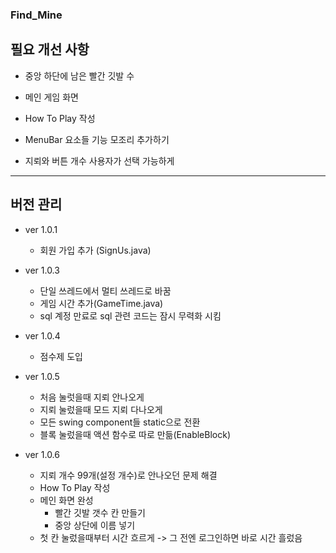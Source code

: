### Find_Mine

## 필요 개선 사항

- 중앙 하단에 남은 빨간 깃발 수

- 메인 게임 화면 

- How To Play 작성

- MenuBar 요소들 기능 모조리 추가하기

- 지뢰와 버튼 개수 사용자가 선택 가능하게

---

## 버전 관리

- ver 1.0.1
  - 회원 가입 추가 (SignUs.java)

- ver 1.0.3 
  - 단일 쓰레드에서 멀티 쓰레드로 바꿈
  - 게임 시간 추가(GameTime.java) 
  - sql 계정 만료로 sql 관련 코드는 잠시 무력화 시킴

- ver 1.0.4 
  - 점수제 도입

- ver 1.0.5
  - 처음 눌럿을때 지뢰 안나오게
  - 지뢰 눌렀을때 모드 지뢰 다나오게
  - 모든 swing component들 static으로 전환 
  - 블록 눌렀을때 액션 함수로 따로 만듦(EnableBlock)

- ver 1.0.6
  - 지뢰 개수 99개(설정 개수)로 안나오던 문제 해결
  - How To Play 작성
  - 메인 화면 완성
    - 빨간 깃발 갯수 칸 만들기
    - 중앙 상단에 이름 넣기
  - 첫 칸 눌렀을때부터 시간 흐르게 -> 그 전엔 로그인하면 바로 시간 흘렀음
